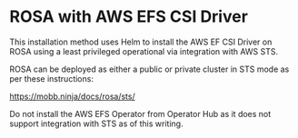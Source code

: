 # ROSA with AWS EFS CSI Driver

This installation method uses Helm to install the AWS EF CSI Driver on ROSA using a least privileged operational via integration with AWS STS.

ROSA can be deployed as either a public or private cluster in STS mode as per these instructions:

https://mobb.ninja/docs/rosa/sts/

Do not install the AWS EFS Operator from Operator Hub as it does not support integration with STS as of this writing.

